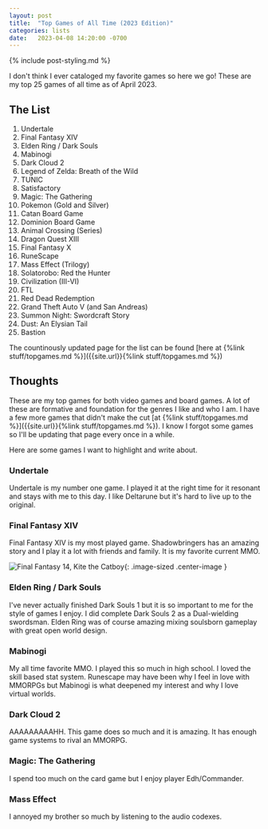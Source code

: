 ```yaml
---
layout: post
title:  "Top Games of All Time (2023 Edition)"
categories: lists
date:   2023-04-08 14:20:00 -0700
---
```

{% include post-styling.md %}

I don't think I ever cataloged my favorite games so here we go!
These are my top 25 games of all time as of April 2023.

<!--more-->

## The List


1. Undertale
1. Final Fantasy XIV
1. Elden Ring / Dark Souls
1. Mabinogi
1. Dark Cloud 2
1. Legend of Zelda: Breath of the Wild
1. TUNIC
1. Satisfactory
1. Magic: The Gathering
1. Pokemon (Gold and Silver)
1. Catan Board Game
1. Dominion Board Game
1. Animal Crossing (Series)
1. Dragon Quest XIII
1. Final Fantasy X
1. RuneScape
1. Mass Effect (Trilogy)
1. Solatorobo: Red the Hunter
1. Civilization (III-VI)
1. FTL
1. Red Dead Redemption
1. Grand Theft Auto V (and San Andreas)
1. Summon Night: Swordcraft Story
1. Dust: An Elysian Tail
1. Bastion

The countinously updated page for the list can be found [here at {%link stuff/topgames.md %}]({{site.url}}{%link stuff/topgames.md %})

## Thoughts

These are my top games for both video games and board games. A lot of these are formative and foundation for the genres I like and who I am. 
I have a few more games that didn't make the cut [at {%link stuff/topgames.md %}]({{site.url}}{%link stuff/topgames.md %}).
I know I forgot some games so I'll be updating that page every once in a while.

Here are some games I want to highlight and write about.

### Undertale 
Undertale is my number one game. I played it at the right time for it resonant and stays with me to this day. I like Deltarune but it's hard to live up to the original.

### Final Fantasy XIV
Final Fantasy XIV is my most played game. Shadowbringers has an amazing story and I play it a lot with friends and family. It is my favorite current MMO.

![Final Fantasy 14, Kite the Catboy]({{site.url}}/assets/img/posts/top2020/ff14catboy.png){: .image-sized .center-image } 

### Elden Ring / Dark Souls

I've never actually finished Dark Souls 1 but it is so important to me for the style of games I enjoy. I did complete Dark Souls 2 as a Dual-wielding swordsman. Elden Ring was of course amazing mixing soulsborn gameplay with great open world design.

### Mabinogi

My all time favorite MMO. I played this so much in high school. I loved the skill based stat system. Runescape may have been why I feel in love with MMORPGs but Mabinogi is what deepened my interest and why I love virtual worlds.

### Dark Cloud 2

AAAAAAAAAHH. This game does so much and it is amazing. It has enough game systems to rival an MMORPG.

### Magic: The Gathering

I spend too much on the card game but I enjoy player Edh/Commander.

### Mass Effect

I annoyed my brother so much by listening to the audio codexes.


